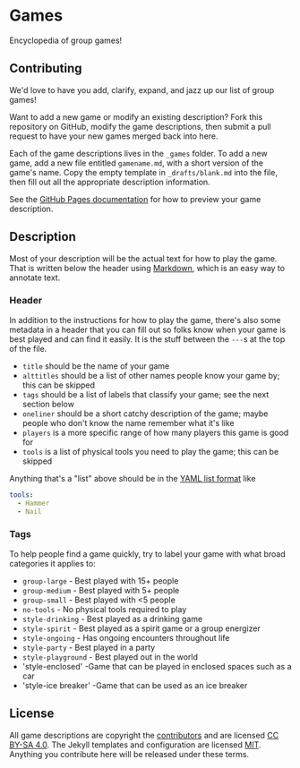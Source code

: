 Games
=====
Encyclopedia of group games!

## Contributing
We'd love to have you add, clarify, expand, and jazz up our list of group games!

Want to add a new game or modify an existing description? Fork this repository on GitHub, modify the game descriptions, then submit a pull request to have your new games merged back into here.

Each of the game descriptions lives in the `_games` folder. To add a new game, add a new file entitled `gamename.md`, with a short version of the game's name. Copy the empty template in `_drafts/blank.md` into the file, then fill out all the appropriate description information.

See the [GitHub Pages documentation](https://help.github.com/articles/using-jekyll-with-pages/) for how to preview your game description.

## Description
Most of your description will be the actual text for how to play the game. That is written below the header using [Markdown](https://guides.github.com/features/mastering-markdown/), which is an easy way to annotate text.

### Header
In addition to the instructions for how to play the game, there's also some metadata in a header that you can fill out so folks know when your game is best played and can find it easily. It is the stuff between the `---`s at the top of the file.

* `title` should be the name of your game
* `alttitles` should be a list of other names people know your game by; this can be skipped
* `tags` should be a list of labels that classify your game; see the next section below
* `oneliner` should be a short catchy description of the game; maybe people who don't know the name remember what it's like
* `players` is a more specific range of how many players this game is good for
* `tools` is a list of physical tools you need to play the game; this can be skipped

Anything that's a "list" above should be in the [YAML list format](https://en.wikipedia.org/wiki/YAML#Lists) like
```yaml
tools:
  - Hammer
  - Nail
```

### Tags
To help people find a game quickly, try to label your game with what broad categories it applies to:

* `group-large` - Best played with 15+ people
* `group-medium` - Best played with 5+ people
* `group-small` - Best played with <5 people
* `no-tools` - No physical tools required to play
* `style-drinking` - Best played as a drinking game
* `style-spirit` - Best played as a spirit game or a group energizer
* `style-ongoing` - Has ongoing encounters throughout life
* `style-party` - Best played in a party
* `style-playground` - Best played out in the world
* 'style-enclosed' -Game that can be played in enclosed spaces such as a car
* 'style-ice breaker' -Game that can be used as an ice breaker


## License
All game descriptions are copyright the [contributors](https://github.com/selassid/games/graphs/contributors) and are licensed [CC BY-SA 4.0](http://creativecommons.org/licenses/by-sa/4.0/). The Jekyll templates and configuration are licensed [MIT](http://mit-license.org). Anything you contribute here will be released under these terms.
